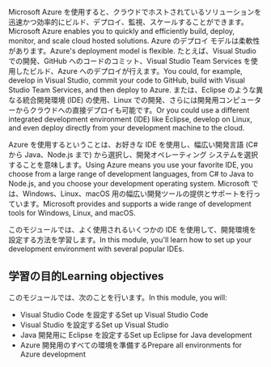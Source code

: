 <span data-ttu-id="5f14b-101">Microsoft Azure を使用すると、クラウドでホストされているソリューションを迅速かつ効率的にビルド、デプロイ、監視、スケールすることができます。</span><span class="sxs-lookup"><span data-stu-id="5f14b-101">Microsoft Azure enables you to quickly and efficiently build, deploy, monitor, and scale cloud hosted solutions.</span></span> <span data-ttu-id="5f14b-102">Azure のデプロイ モデルは柔軟性があります。</span><span class="sxs-lookup"><span data-stu-id="5f14b-102">Azure's deployment model is flexible.</span></span> <span data-ttu-id="5f14b-103">たとえば、Visual Studio での開発、GitHub へのコードのコミット、Visual Studio Team Services を使用したビルド、Azure へのデプロイが行えます。</span><span class="sxs-lookup"><span data-stu-id="5f14b-103">You could, for example, develop in Visual Studio, commit your code to GitHub, build with Visual Studio Team Services, and then deploy to Azure.</span></span> <span data-ttu-id="5f14b-104">または、Eclipse のような異なる統合開発環境 (IDE) の使用、Linux での開発、さらには開発用コンピューターからクラウドへの直接デプロイも可能です。</span><span class="sxs-lookup"><span data-stu-id="5f14b-104">Or you could use a different integrated development environment (IDE) like Eclipse, develop on Linux, and even deploy directly from your development machine to the cloud.</span></span>

<span data-ttu-id="5f14b-105">Azure を使用するということは、お好きな IDE を使用し、幅広い開発言語 (C# から Java、Node.js まで) から選択し、開発オペレーティング システムを選択することを意味します。</span><span class="sxs-lookup"><span data-stu-id="5f14b-105">Using Azure means you use your favorite IDE, you choose from a large range of development languages, from C# to Java to Node.js, and you choose your development operating system.</span></span> <span data-ttu-id="5f14b-106">Microsoft では、Windows、Linux、macOS 用の幅広い開発ツールの提供とサポートを行っています。</span><span class="sxs-lookup"><span data-stu-id="5f14b-106">Microsoft provides and supports a wide range of development tools for Windows, Linux, and macOS.</span></span>

<span data-ttu-id="5f14b-107">このモジュールでは、よく使用されるいくつかの IDE を使用して、開発環境を設定する方法を学習します。</span><span class="sxs-lookup"><span data-stu-id="5f14b-107">In this module, you'll learn how to set up your development environment with several popular IDEs.</span></span>

## <a name="learning-objectives"></a><span data-ttu-id="5f14b-108">学習の目的</span><span class="sxs-lookup"><span data-stu-id="5f14b-108">Learning objectives</span></span>

<span data-ttu-id="5f14b-109">このモジュールでは、次のことを行います。</span><span class="sxs-lookup"><span data-stu-id="5f14b-109">In this module, you will:</span></span>

- <span data-ttu-id="5f14b-110">Visual Studio Code を設定する</span><span class="sxs-lookup"><span data-stu-id="5f14b-110">Set up Visual Studio Code</span></span>
- <span data-ttu-id="5f14b-111">Visual Studio を設定する</span><span class="sxs-lookup"><span data-stu-id="5f14b-111">Set up Visual Studio</span></span>
- <span data-ttu-id="5f14b-112">Java 開発用に Eclipse を設定する</span><span class="sxs-lookup"><span data-stu-id="5f14b-112">Set up Eclipse for Java development</span></span>
- <span data-ttu-id="5f14b-113">Azure 開発用のすべての環境を準備する</span><span class="sxs-lookup"><span data-stu-id="5f14b-113">Prepare all environments for Azure development</span></span>

